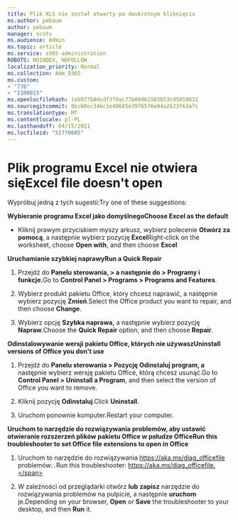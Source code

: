 ```yaml
---
title: Plik XLS nie został otwarty po dwukrotnym kliknięciu
ms.author: pebaum
author: pebaum
manager: scotv
ms.audience: Admin
ms.topic: article
ms.service: o365-administration
ROBOTS: NOINDEX, NOFOLLOW
localization_priority: Normal
ms.collection: Adm_O365
ms.custom:
- "776"
- "2100015"
ms.openlocfilehash: 1eb977b0dcdf3f0ac77b09d61583b53cd5018031
ms.sourcegitcommit: 8bc60ec34bc1e40685e3976576e04a2623f63a7c
ms.translationtype: MT
ms.contentlocale: pl-PL
ms.lasthandoff: 04/15/2021
ms.locfileid: "51770605"
---
```

# <a name="excel-file-doesnt-open"></a><span data-ttu-id="46fda-102">Plik programu Excel nie otwiera się</span><span class="sxs-lookup"><span data-stu-id="46fda-102">Excel file doesn't open</span></span>

<span data-ttu-id="46fda-103">Wypróbuj jedną z tych sugestii:</span><span class="sxs-lookup"><span data-stu-id="46fda-103">Try one of these suggestions:</span></span>

<span data-ttu-id="46fda-104">**Wybieranie programu Excel jako domyślnego**</span><span class="sxs-lookup"><span data-stu-id="46fda-104">**Choose Excel as the default**</span></span>

* <span data-ttu-id="46fda-105">Kliknij prawym przyciskiem myszy arkusz, wybierz polecenie **Otwórz za pomocą**, a następnie wybierz pozycję **Excel**</span><span class="sxs-lookup"><span data-stu-id="46fda-105">Right-click on the worksheet, choose **Open with**, and then choose **Excel**</span></span>

<span data-ttu-id="46fda-106">**Uruchamianie szybkiej naprawy**</span><span class="sxs-lookup"><span data-stu-id="46fda-106">**Run a Quick Repair**</span></span>

1. <span data-ttu-id="46fda-107">Przejdź do **Panelu sterowania, > a następnie do > Programy i funkcje.**</span><span class="sxs-lookup"><span data-stu-id="46fda-107">Go to **Control Panel > Programs > Programs and Features**.</span></span>

2. <span data-ttu-id="46fda-108">Wybierz produkt pakietu Office, który chcesz naprawić, a następnie wybierz pozycję **Zmień**.</span><span class="sxs-lookup"><span data-stu-id="46fda-108">Select the Office product you want to repair, and then choose **Change**.</span></span>

3. <span data-ttu-id="46fda-109">Wybierz opcję **Szybka naprawa,** a następnie wybierz pozycję **Napraw**.</span><span class="sxs-lookup"><span data-stu-id="46fda-109">Choose the **Quick Repair** option, and then choose **Repair**.</span></span>

<span data-ttu-id="46fda-110">**Odinstalowywanie wersji pakietu Office, których nie używasz**</span><span class="sxs-lookup"><span data-stu-id="46fda-110">**Uninstall versions of Office you don't use**</span></span>

1. <span data-ttu-id="46fda-111">Przejdź do **Panelu sterowania > Pozycję Odinstaluj program, a** następnie wybierz wersję pakietu Office, którą chcesz usunąć.</span><span class="sxs-lookup"><span data-stu-id="46fda-111">Go to **Control Panel > Uninstall a Program**, and then select the version of Office you want to remove.</span></span>

2. <span data-ttu-id="46fda-112">Kliknij pozycję **Odinstaluj**.</span><span class="sxs-lookup"><span data-stu-id="46fda-112">Click **Uninstall**.</span></span>

3. <span data-ttu-id="46fda-113">Uruchom ponownie komputer.</span><span class="sxs-lookup"><span data-stu-id="46fda-113">Restart your computer.</span></span>

<span data-ttu-id="46fda-114">**Uruchom to narzędzie do rozwiązywania problemów, aby ustawić otwieranie rozszerzeń plików pakietu Office w psłudze Office**</span><span class="sxs-lookup"><span data-stu-id="46fda-114">**Run this troubleshooter to set Office file extensions to open in Office**</span></span>

1. <span data-ttu-id="46fda-115">Uruchom to narzędzie do rozwiązywania https://aka.ms/diag_officefile problemów: .</span><span class="sxs-lookup"><span data-stu-id="46fda-115">Run this troubleshooter: https://aka.ms/diag_officefile.</span></span>

2. <span data-ttu-id="46fda-116">W zależności od przeglądarki otwórz **lub** **zapisz** narzędzie do rozwiązywania problemów na pulpicie, a następnie **uruchom** je.</span><span class="sxs-lookup"><span data-stu-id="46fda-116">Depending on your browser, **Open** or **Save** the troubleshooter to your desktop, and then **Run** it.</span></span>
